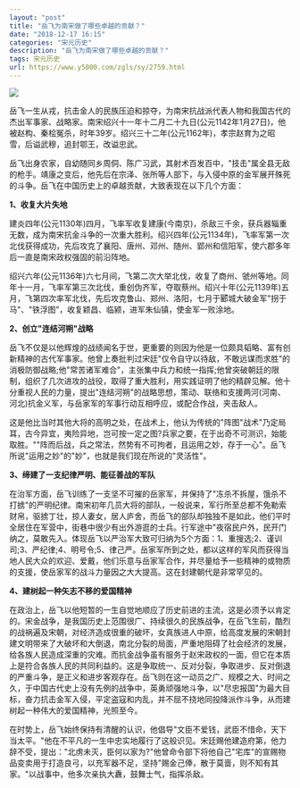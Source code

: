 ```yaml
---
layout: "post"
title: "岳飞为南宋做了哪些卓越的贡献？"
date: "2018-12-17 16:15"
categories: "宋元历史"
description: "岳飞为南宋做了哪些卓越的贡献？"
tags: 宋元历史
url: https://www.y5000.com/zgls/sy/2759.html
---
```






![](https://img.y5000.com/uploads/allimg/160615/4-1606150033061Q.jpg)

岳飞一生从戎，抗击金人的民族压迫和掠夺，为南宋抗战派代表人物和我国古代的杰出军事家、战略家。南宋绍兴十一年十二月二十九日(公元1142年1月27日)，他被赵构、秦桧冤杀，时年39岁。绍兴三十二年(公元1162年)，孝宗赵育为之昭雪，后谥武穆，追封鄂王，改谥忠武。

岳飞出身农家，自幼随同乡周侗、陈广习武，其射术百发百中，"技击"属全县无敌的枪手。靖康之变后，他先后在宗泽、张所等人部下，与入侵中原的金军展开殊死的斗争。岳飞在中国历史上的卓越贡献，大致表现在以下几个方面：

**1、收复大片失地**

建炎四年(公元1130年)四月，飞率军收复建康(今南京)，杀敌三千余，获兵器辎重无数，成为南宋抗金斗争的一次重大胜利。绍兴四年(公元1134年)，飞率军第一次北伐获得成功，先后攻克了襄阳、唐州、邓州、随州、郢州和信阳军，使六郡多年后一直是南宋政权强固的前沿阵地。

绍兴六年(公元1136年)六七月间，飞第二次大举北伐，收复了商州、虢州等地。同年十一月，飞率军第三次北伐，重创伪齐军，夺取蔡州。绍兴十年(公元1139年)五月，飞第四次率军北伐，先后攻克鲁山、郑州、洛阳，七月于郾城大破金军"拐于马"、"铁浮图"，收复颖昌、临颍，进军朱仙镇，使金军一败涂地。

**2、创立"连结河朔"战略**

岳飞不仅是以他辉煌的战绩闻名于世，更重要的则因为他是一位颇具韬略、富有创新精神的古代军事家。他曾上奏批判过宋廷"仅令自守以待敌，不敢远谋而求胜"的消极防御战略;他"常苦诸军难合"，主张集中兵力和统一指挥;他曾突破朝廷的限制，组织了几次进攻的战役，取得了重大胜利，用实践证明了他的精辟见解。他十分重视人民的力量，提出"连结河朔"的战略思想，策动、联络和支援两河(河南、河北)抗金义军，与岳家军的军事行动互相呼应，或配合作战，夹击敌人。

这是他比当时其他大将的高明之处，在战术上，他认为传统的"阵图"战术"乃定局耳，古今异宜，夷险异地，岂可按一定之图?兵家之要，在于出奇不可测识，始能取胜。""阵而后战，兵之常法，然势有不可拘者，且运用之妙，存于一心"。岳飞所说"运用之妙"的"妙"，也就是我们现在所说的"灵活性"。

**3、缔建了一支纪律严明、能征善战的军队**

在治军方面，岳飞训练了一支坚不可摧的岳家军，并保持了"冻杀不拆屋，饿杀不打掳"的严明纪律。南宋初年几员大将的部队，一般说来，军行所至总都不免勒索财帛，驱掳丁壮，掠人妻女，居人庐舍，而岳飞的部队却独独不是如此，他们平时全居住在军营中，街巷中很少有出外游逛的士兵。行军途中"夜宿民户外，民开门纳之，莫敢先入。体现岳飞以严治军大致可归纳为5个方面：1、重搜选;2、谨训司;3、严纪律;4、明号令;5、律己严。岳家军所到之处，都以这样的军风而获得当地人民大众的欢迎、爱戴，他们乐意与岳家军合作，并尽量给予一些精神的或物质的支援，使岳家军的战斗力量因之大大提高。这在封建朝代是非常罕见的。

**4、建树起一种矢志不移的爱国精神**

在政治上，岳飞以他短暂的一生自觉地顺应了历史前进的主流，这是必须予以肯定的。宋金战争，是我国历史上范围很广、持续很久的民族战争，在岳飞生前，酷烈的战祸遍及宋朝，对经济造成很重的破坏，女真族进人中原，给高度发展的宋朝封建文明带来了大破坏和大倒退，南北分裂的局面，严重地阻碍了社会经济的发展，给各族人民造成深重的灾难。而抗金战争虽有服务于赵宋政权的一面，但它在本质上是符合各族人民的共同利益的。这是争取统一、反对分裂，争取进步、反对倒退的严重斗争，是正义和进步客观存在。岳飞则在这一动员之广、规模之大、时间之久，于中国古代史上没有先例的战争中，英勇顽强地斗争，以"尽忠报国"为最大目标，奋力抗击金军入侵，平定盗寇和内乱，并不屈不挠地同投降派作斗争，从而建树起一种伟大的爱国精神，光照至今。

在时势上，岳飞始终保持有清醒的认识，他倡导"文臣不爱钱，武臣不惜命，天下当太平。"他在不平凡的一生中忠实地履行了这般识见。宋廷赐他建造府第，他力辞不受，提出："北虏未灭，臣何以家为?"他曾命令部下将他自己"宅库"的宣赐物品变卖用于打造良弓，以充军器不足，坚持"赐金己俸，散于莫啬，则不知有其家。"以战事中，他多次亲执大纛，鼓舞士气，指挥杀敌。

